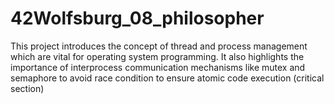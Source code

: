 # 42Wolfsburg_08_philosopher
This project introduces the concept of thread and process management which are vital for operating system programming. It also highlights the importance of interprocess communication mechanisms like mutex and semaphore to avoid race condition to ensure atomic code execution (critical section)
